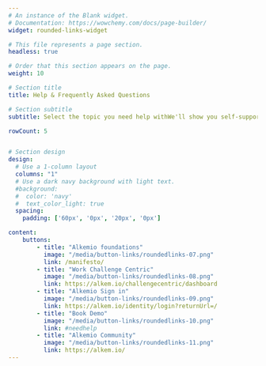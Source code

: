 ```yaml
---
# An instance of the Blank widget.
# Documentation: https://wowchemy.com/docs/page-builder/
widget: rounded-links-widget

# This file represents a page section.
headless: true

# Order that this section appears on the page.
weight: 10

# Section title
title: Help & Frequently Asked Questions

# Section subtitle
subtitle: Select the topic you need help withWe'll show you self-support options first. Additional help is available if you need it, by completing the form below.

rowCount: 5


# Section design
design:
  # Use a 1-column layout
  columns: "1"
  # Use a dark navy background with light text.
  #background:
  #  color: 'navy'
  #  text_color_light: true
  spacing:
    padding: ['60px', '0px', '20px', '0px']

content:
    buttons:
        - title: "Alkemio foundations"
          image: "/media/button-links/roundedlinks-07.png"
          link: /manifesto/
        - title: "Work Challenge Centric"
          image: "/media/button-links/roundedlinks-08.png"
          link: https://alkem.io/challengecentric/dashboard
        - title: "Alkemio Sign in"
          image: "/media/button-links/roundedlinks-09.png"
          link: https://alkem.io/identity/login?returnUrl=/
        - title: "Book Demo"
          image: "/media/button-links/roundedlinks-10.png"
          link: #needhelp
        - title: "Alkemio Community"
          image: "/media/button-links/roundedlinks-11.png"
          link: https://alkem.io/
---
```

